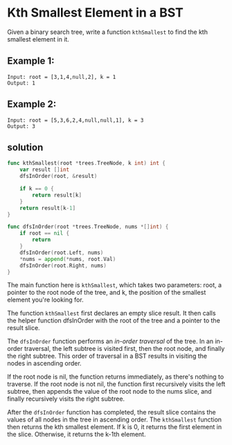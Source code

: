 # Kth Smallest Element in a BST

Given a binary search tree, write a function `kthSmallest` to find the kth smallest element in it.

## Example 1:

```
Input: root = [3,1,4,null,2], k = 1
Output: 1
```

## Example 2:

```
Input: root = [5,3,6,2,4,null,null,1], k = 3
Output: 3
```

## solution

```go
func kthSmallest(root *trees.TreeNode, k int) int {
	var result []int
	dfsInOrder(root, &result)

	if k == 0 {
		return result[k]
	}
	return result[k-1]
}

func dfsInOrder(root *trees.TreeNode, nums *[]int) {
	if root == nil {
		return
	}
	dfsInOrder(root.Left, nums)
	*nums = append(*nums, root.Val)
	dfsInOrder(root.Right, nums)
}
```

The main function here is `kthSmallest`, which takes two parameters: root, a pointer to the root node of the tree, and k, the position of the smallest element you're looking for.

The function `kthSmallest` first declares an empty slice result. It then calls the helper function dfsInOrder with the root of the tree and a pointer to the result slice.

The `dfsInOrder` function performs an _in-order traversal_ of the tree. In an in-order traversal, the left subtree is visited first, then the root node, and finally the right subtree. This order of traversal in a BST results in visiting the nodes in ascending order.

If the root node is nil, the function returns immediately, as there's nothing to traverse. If the root node is not nil, the function first recursively visits the left subtree, then appends the value of the root node to the nums slice, and finally recursively visits the right subtree.

After the `dfsInOrder` function has completed, the result slice contains the values of all nodes in the tree in ascending order. The `kthSmallest` function then returns the kth smallest element. If k is 0, it returns the first element in the slice. Otherwise, it returns the k-1th element.
